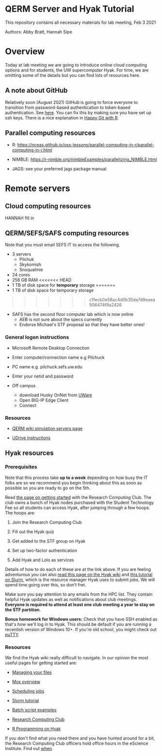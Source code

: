 # QERM Server and Hyak Tutorial
This repository contains all necessary materials for lab meeting, Feb 3 2021

Authors: Abby Bratt, Hannah Sipe

# Overview

Today at lab meeting we are going to introduce online cloud computing options and for students, the UW supercomputer Hyak. For time, we are omitting some of the details but you can find lots of resources here. 

## A note about GitHub

Relatively soon (August 2021) GitHub is going to force everyone to transition from password-based authentication to token-based authentication. See [here](https://github.blog/2020-12-15-token-authentication-requirements-for-git-operations/). You can fix this by making sure you have set up ssh keys. There is a nice explanation in [Happy Git with R](https://happygitwithr.com/ssh-keys.html).

## Parallel computing resources

  * R: https://nceas.github.io/oss-lessons/parallel-computing-in-r/parallel-computing-in-r.html
  
  * NIMBLE: https://r-nimble.org/nimbleExamples/parallelizing_NIMBLE.html
  
  * JAGS: see your preferred jags package manual
  
# Remote servers
  
## Cloud computing resources

HANNAH fill in
  
## QERM/SEFS/SAFS computing resources

Note that you must email SEFS IT to access the following. 

- 3 servers
    - Pilchuk
    - Skykomish
    - Snoqualmie
- 24 cores
- 256 GB RAM 
<<<<<<< HEAD
- 1 TB of disk space for **temporary** storage 
=======
- 1 TB of disk space for temporary storage 
>>>>>>> c1fecb0e58ac4d0b35da7d9eaea506474f9a2426
-  SAFS has the second floor computer lab which is now online
    - AEB is not sure about the specs currently
    - Endorse Michael's STF proposal so that they have better ones!

### General logon instructions

- Microsoft Remote Desktop Connection
- Enter computer/connection name e.g Pilchuck
- PC name e.g. pilchuck.sefs.uw.edu
- Enter your netid and password

- Off campus
    - download Husky OnNet from [UWare](https://itconnect.uw.edu/connect/uw-networks/about-husky-onnet/use-husky-onnet/terms-conditions/)
    - Open BIG-IP Edge Client
    - Connect

### Resources

  * [QERM wiki simulation servers page](http://wiki.cbr.washington.edu/qerm/index.php/QERM_simulation_servers)
  
  * [UDrive instructions](https://itconnect.uw.edu/wares/online-storage/u-drive-central-file-storage-for-users/)

## Hyak resources

### Prerequisites 

Note that this process take **up to a week** depending on how busy the IT folks are so we recommend you begin thinking about this as soon as possible so you are ready to go on the 5th. 

Read [the page on getting started](https://depts.washington.edu/uwrcc/getting-started-2/getting-started/) with the Research Computing Club. The club owns a bunch of Hyak nodes purchased with the Student Technology Fee so all students can access Hyak, after jumping through a few hoops. The hoops are:

  1. Join the Research Computing Club
  
  2. Fill out the Hyak quiz
  
  3. Get added to the STF group on Hyak
  
  4. Set up two-factor authentication
  
  5. Add Hyak and Lolo as services

Details of how to do each of these are at the link above. If you are feeling adventurous you can also [read this page on the Hyak wiki](https://wiki.cac.washington.edu/display/hyakusers/Hyak+mox+Overview) and [this tutorial on Slurm](https://wiki.cac.washington.edu/display/hyakusers/Mox_scheduler), which is the resource manager Hyak uses to submit jobs. We will spend time going over this, so don't fret. 

Make sure you pay attention to any emails from the HPC list. They contain helpful Hyak updates as well as notifications about club meetings. **Everyone is required to attend at least one club meeting a year to stay on the STF partition**. 

**Bonus homework for Windows users:** Check that you have SSH enabled as that's how we'll log in to Hyak. This should be default if you are running a recentish version of Windows 10+. If you're old school, you might check out [puTTY](https://www.putty.org/). 

###  Resources

We find the Hyak wiki really difficult to navigate. In our opinion the most useful pages for getting started are:

  * [Managing your files](https://wiki.cac.washington.edu/display/hyakusers/Managing+your+Files)
  
  * [Mox overview](https://wiki.cac.washington.edu/display/hyakusers/Hyak+mox+Overview)
  
  * [Scheduling jobs](https://wiki.cac.washington.edu/display/hyakusers/Mox_scheduler)
  
  * [Slurm tutorial](https://slurm.schedmd.com/quickstart.html)
  
  * [Batch script examples](https://support.ceci-hpc.be/doc/_contents/QuickStart/SubmittingJobs/SlurmTutorial.html#more-submission-script-examples)
  
  * [Research Computing Club](https://depts.washington.edu/uwrcc/)
  
  * [R Programming on Hyak](https://wiki.cac.washington.edu/display/hyakusers/Hyak+R+programming)
  
If you don't find what you need there and you have hunted around for a bit, the Research Computing Club officers hold office hours in the eScience Institute. Find out [when](https://escience.washington.edu/office-hours/). 
